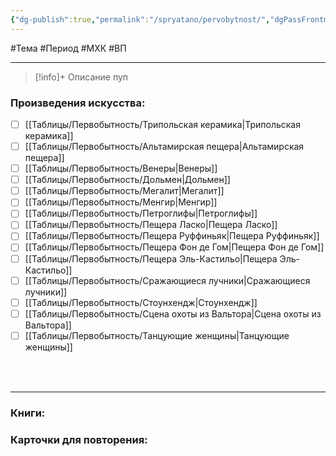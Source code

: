 ```yaml
---
{"dg-publish":true,"permalink":"/spryatano/pervobytnost/","dgPassFrontmatter":true}
---
```


#Тема #Период #МХК #ВП 

---

> [!info]+ Описание
> пуп
### Произведения искусства:
- [ ] [[Таблицы/Первобытность/Трипольская керамика\|Трипольская керамика]]
- [ ] [[Таблицы/Первобытность/Альтамирская пещера\|Альтамирская пещера]]
- [ ] [[Таблицы/Первобытность/Венеры\|Венеры]]
- [ ] [[Таблицы/Первобытность/Дольмен\|Дольмен]]
- [ ] [[Таблицы/Первобытность/Мегалит\|Мегалит]]
- [ ] [[Таблицы/Первобытность/Менгир\|Менгир]]
- [ ] [[Таблицы/Первобытность/Петроглифы\|Петроглифы]]
- [ ] [[Таблицы/Первобытность/Пещера Ласко\|Пещера Ласко]]
- [ ] [[Таблицы/Первобытность/Пещера Руффиньяк\|Пещера Руффиньяк]]
- [ ] [[Таблицы/Первобытность/Пещера Фон де Гом\|Пещера Фон де Гом]]
- [ ] [[Таблицы/Первобытность/Пещера Эль-Кастильо\|Пещера Эль-Кастильо]]
- [ ] [[Таблицы/Первобытность/Сражающиеся лучники\|Сражающиеся лучники]]
- [ ] [[Таблицы/Первобытность/Стоунхендж\|Стоунхендж]]
- [ ] [[Таблицы/Первобытность/Сцена охоты из Вальтора\|Сцена охоты из Вальтора]]
- [ ] [[Таблицы/Первобытность/Танцующие женщины\|Танцующие женщины]]
### ㅤ
---

### Книги:
### Карточки для повторения: